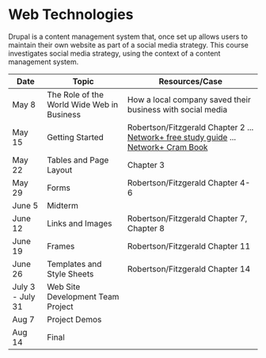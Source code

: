 Web Technologies
==================

Drupal is a content management system that, once set up allows users to maintain their own website as part of a social media strategy. This course investigates social media strategy, using the context of a content management system.

Date|Topic|Resources/Case
----|-----|--------------
May 8|The Role of the World Wide Web in Business|How a local company saved their business with social media
May 15|Getting Started|Robertson/Fitzgerald Chapter 2 ... [Network+ free study guide](http://www.mcmcse.com/comptia/network/N10004_study_guide.shtml) ... [Network+ Cram Book](http://www.amazon.ca/CompTIA-Network-N10-005-Authorized-Edition/dp/078974905X)
May 22|Tables and Page Layout|Chapter 3
May 29|Forms|Robertson/Fitzgerald Chapter 4-6
June 5|Midterm|
June 12|Links and Images|Robertson/Fitzgerald Chapter 7, Chapter 8
June 19|Frames|Robertson/Fitzgerald Chapter 11
June 26|Templates and Style Sheets|Robertson/Fitzgerald Chapter 14
July 3 - July 31|Web Site Development Team Project|
Aug 7| Project Demos|
Aug 14|Final|